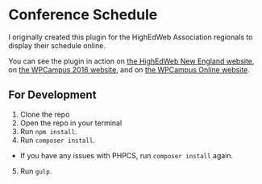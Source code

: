 # Conference Schedule

I originally created this plugin for the HighEdWeb Association regionals to display their schedule online.

You can see the plugin in action on [the HighEdWeb New England website](http://ne16.highedweb.org/schedule/), on [the WPCampus 2016 website](https://2016.wpcampus.org/schedule/), and on [the WPCampus Online website](https://online.wpcampus.org/schedule/).

## For Development

1. Clone the repo
2. Open the repo in your terminal
3. Run `npm install`.
4. Run `composer install`.
  * If you have any issues with PHPCS, run `composer install` again.
5. Run `gulp`.

